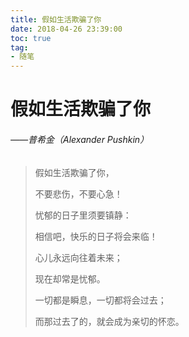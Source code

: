 ```yaml
---
title: 假如生活欺骗了你
date: 2018-04-26 23:39:00
toc: true
tag: 
- 随笔
---
```


# 假如生活欺骗了你   

###### ——普希金（Alexander Pushkin）

> 假如生活欺骗了你，  
>
> 不要悲伤，不要心急！  
>
> 忧郁的日子里须要镇静：  
>
> 相信吧，快乐的日子将会来临！  
>
> 心儿永远向往着未来；  
>
> 现在却常是忧郁。  
>
> 一切都是瞬息，一切都将会过去；  
>
> 而那过去了的，就会成为亲切的怀恋。  